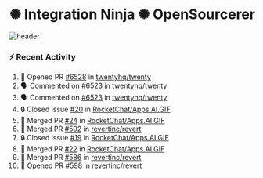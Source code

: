  
<h1 align="center">✺ Integration Ninja ✺ OpenSourcerer</h1>

![header](https://github.com/Nabhag8848/Nabhag8848/assets/65061890/3ecbdaa2-ea2a-4413-a40a-87945f5fb05a)

### :zap: Recent Activity

<!--START_SECTION:activity-->
1. 💪 Opened PR [#6528](https://github.com/twentyhq/twenty/pull/6528) in [twentyhq/twenty](https://github.com/twentyhq/twenty)
2. 🗣 Commented on [#6523](https://github.com/twentyhq/twenty/issues/6523#issuecomment-2267452998) in [twentyhq/twenty](https://github.com/twentyhq/twenty)
3. 🗣 Commented on [#6523](https://github.com/twentyhq/twenty/issues/6523#issuecomment-2267366880) in [twentyhq/twenty](https://github.com/twentyhq/twenty)
4. 🔒 Closed issue [#20](https://github.com/RocketChat/Apps.AI.GIF/issues/20) in [RocketChat/Apps.AI.GIF](https://github.com/RocketChat/Apps.AI.GIF)
5. 🎉 Merged PR [#24](https://github.com/RocketChat/Apps.AI.GIF/pull/24) in [RocketChat/Apps.AI.GIF](https://github.com/RocketChat/Apps.AI.GIF)
6. 🎉 Merged PR [#592](https://github.com/revertinc/revert/pull/592) in [revertinc/revert](https://github.com/revertinc/revert)
7. 🔒 Closed issue [#19](https://github.com/RocketChat/Apps.AI.GIF/issues/19) in [RocketChat/Apps.AI.GIF](https://github.com/RocketChat/Apps.AI.GIF)
8. 🎉 Merged PR [#22](https://github.com/RocketChat/Apps.AI.GIF/pull/22) in [RocketChat/Apps.AI.GIF](https://github.com/RocketChat/Apps.AI.GIF)
9. 🎉 Merged PR [#586](https://github.com/revertinc/revert/pull/586) in [revertinc/revert](https://github.com/revertinc/revert)
10. 💪 Opened PR [#598](https://github.com/revertinc/revert/pull/598) in [revertinc/revert](https://github.com/revertinc/revert)
<!--END_SECTION:activity-->

  



